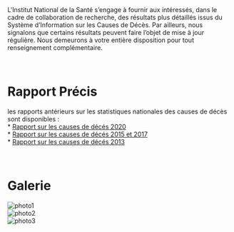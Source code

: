 <br><br>
L'Institut National de la Santé s’engage à fournir aux intéressés, dans le cadre de
collaboration de recherche, des résultats plus détaillés issus du Système d’Information sur
les Causes de Décès. Par ailleurs, nous signalons que certains résultats peuvent faire l’objet
de mise à jour régulière.
Nous demeurons à votre entière disposition pour tout renseignement complémentaire.
  <br><br><br>
  
  # Rapport Précis 
   les rapports antérieurs sur les statistiques
nationales des causes de décès sont disponibles :<br>
    * [Rapport sur les causes de décés 2020](insp.pdf)<br>
    * [Rapport sur les causes de décés 2015 et 2017]()<br>
    * [Rapport sur les causes de décés 2013]()
  <br>
  <br><br>
  # Galerie 
![photo1](https://scontent.fnbe1-2.fna.fbcdn.net/v/t39.30808-6/257335155_264813875688712_4761823020738927812_n.jpg?_nc_cat=101&ccb=1-7&_nc_sid=730e14&_nc_ohc=dZ0xd4aTv78AX9ZBXgk&_nc_ht=scontent.fnbe1-2.fna&oh=00_AT8H3Z8ZZZl4eJDm7vIvEh4z7BOYQVt9xDQKcQ6eZ18uJQ&oe=62964363)<br>
![photo2](https://scontent.fnbe1-2.fna.fbcdn.net/v/t39.30808-6/265266458_279589237544509_6131128803583515284_n.jpg?_nc_cat=110&ccb=1-7&_nc_sid=730e14&_nc_ohc=vydaK3I2wpQAX_01PZ6&_nc_ht=scontent.fnbe1-2.fna&oh=00_AT-yTn7xoX7tPZmp0Hz7gYtYea7pCcXxzurxmSoJvZYGqg&oe=62961A5A)<br>
![photo3](https://scontent.fnbe1-2.fna.fbcdn.net/v/t39.30808-6/281205170_386177596885672_9183709506164508085_n.jpg?_nc_cat=103&ccb=1-7&_nc_sid=730e14&_nc_ohc=efR_0ghl-poAX8SQPs5&_nc_ht=scontent.fnbe1-2.fna&oh=00_AT-NdBr1w8iaDbTe6iEnzh_dp4ddVDffUWh0AfHXp78tMw&oe=6296CA74)

